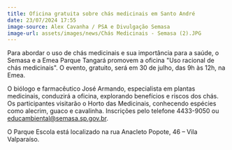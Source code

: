 ```yaml
---
title: Oficina gratuita sobre chás medicinais em Santo André
date: 23/07/2024 17:55
image-source: Alex Cavanha / PSA e Divulgação Semasa
image-url: assets/images/news/Chás Medicinais - Semasa (2).JPG
---
```


Para abordar o uso de chás medicinais e sua importância para a saúde, o Semasa e a Emea Parque Tangará promovem a oficina "Uso racional de chás medicinais". O evento, gratuito, será em 30 de julho, das 9h às 12h, na Emea.

O biólogo e farmacêutico José Armando, especialista em plantas medicinais, conduzirá a oficina, explorando benefícios e riscos dos chás. Os participantes visitarão o Horto das Medicinais, conhecendo espécies como alecrim, guaco e cavalinha. Inscrições pelo telefone 4433-9050 ou educambiental@semasa.sp.gov.br.

O Parque Escola está localizado na rua Anacleto Popote, 46 – Vila Valparaíso.